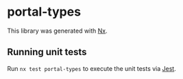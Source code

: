 # portal-types

This library was generated with [Nx](https://nx.dev).

## Running unit tests

Run `nx test portal-types` to execute the unit tests via [Jest](https://jestjs.io).
